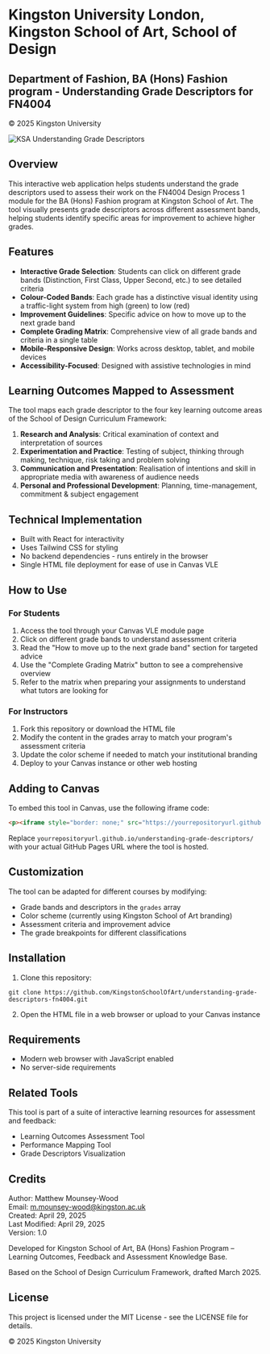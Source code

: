 # Kingston University London, Kingston School of Art, School of Design
## Department of Fashion, BA (Hons) Fashion program - Understanding Grade Descriptors for FN4004
© 2025 Kingston University

![KSA Understanding Grade Descriptors](understanding_grade_descriptors_BA_Fashion.png)

## Overview

This interactive web application helps students understand the grade descriptors used to assess their work on the FN4004 Design Process 1 module for the BA (Hons) Fashion program at Kingston School of Art. The tool visually presents grade descriptors across different assessment bands, helping students identify specific areas for improvement to achieve higher grades.

## Features

- **Interactive Grade Selection**: Students can click on different grade bands (Distinction, First Class, Upper Second, etc.) to see detailed criteria
- **Colour-Coded Bands**: Each grade has a distinctive visual identity using a traffic-light system from high (green) to low (red)
- **Improvement Guidelines**: Specific advice on how to move up to the next grade band
- **Complete Grading Matrix**: Comprehensive view of all grade bands and criteria in a single table
- **Mobile-Responsive Design**: Works across desktop, tablet, and mobile devices
- **Accessibility-Focused**: Designed with assistive technologies in mind

## Learning Outcomes Mapped to Assessment

The tool maps each grade descriptor to the four key learning outcome areas of the School of Design Curriculum Framework:

1. **Research and Analysis**: Critical examination of context and interpretation of sources
2. **Experimentation and Practice**: Testing of subject, thinking through making, technique, risk taking and problem solving
3. **Communication and Presentation**: Realisation of intentions and skill in appropriate media with awareness of audience needs
4. **Personal and Professional Development**: Planning, time-management, commitment & subject engagement

## Technical Implementation

- Built with React for interactivity
- Uses Tailwind CSS for styling
- No backend dependencies - runs entirely in the browser
- Single HTML file deployment for ease of use in Canvas VLE

## How to Use

### For Students

1. Access the tool through your Canvas VLE module page
2. Click on different grade bands to understand assessment criteria
3. Read the "How to move up to the next grade band" section for targeted advice
4. Use the "Complete Grading Matrix" button to see a comprehensive overview
5. Refer to the matrix when preparing your assignments to understand what tutors are looking for

### For Instructors

1. Fork this repository or download the HTML file
2. Modify the content in the grades array to match your program's assessment criteria
3. Update the color scheme if needed to match your institutional branding
4. Deploy to your Canvas instance or other web hosting

## Adding to Canvas

To embed this tool in Canvas, use the following iframe code:

```html
<p><iframe style="border: none;" src="https://yourrepositoryurl.github.io/understanding-grade-descriptors/" width="100%" height="800px" loading="lazy"></iframe></p>
```

Replace `yourrepositoryurl.github.io/understanding-grade-descriptors/` with your actual GitHub Pages URL where the tool is hosted.

## Customization

The tool can be adapted for different courses by modifying:

- Grade bands and descriptors in the `grades` array
- Color scheme (currently using Kingston School of Art branding)
- Assessment criteria and improvement advice
- The grade breakpoints for different classifications

## Installation

1. Clone this repository:
```
git clone https://github.com/KingstonSchoolOfArt/understanding-grade-descriptors-fn4004.git
```

2. Open the HTML file in a web browser or upload to your Canvas instance

## Requirements

- Modern web browser with JavaScript enabled
- No server-side requirements

## Related Tools

This tool is part of a suite of interactive learning resources for assessment and feedback:
- Learning Outcomes Assessment Tool
- Performance Mapping Tool
- Grade Descriptors Visualization

## Credits

Author: Matthew Mounsey-Wood  
Email: m.mounsey-wood@kingston.ac.uk  
Created: April 29, 2025  
Last Modified: April 29, 2025  
Version: 1.0

Developed for Kingston School of Art, BA (Hons) Fashion Program – Learning Outcomes, Feedback and Assessment Knowledge Base.

Based on the School of Design Curriculum Framework, drafted March 2025.

## License

This project is licensed under the MIT License - see the LICENSE file for details.

© 2025 Kingston University